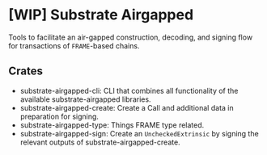 # [WIP] Substrate Airgapped

Tools to facilitate an air-gapped construction, decoding, and signing flow for transactions of `FRAME`-based chains.

## Crates

- substrate-airgapped-cli: CLI that combines all functionality of the available substrate-airgapped libraries.
- substrate-airgapped-create: Create a Call and additional data in preparation for signing.
- substrate-airgapped-type: Things FRAME type related.
- substrate-airgapped-sign: Create an `UncheckedExtrinsic` by signing the relevant outputs of substrate-airgapped-create.
